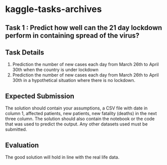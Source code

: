 # kaggle-tasks-archives

## Task 1 : Predict how well can the 21 day lockdown perform in containing spread of the virus?


## Task Details
1. Prediction the number of new cases each day from March 26th to April 30th when the country is under lockdown
2.  Prediction the number of new cases each day from March 26th to April 30th in a hypothetical situation where there is no lockdown.

## Expected Submission
The solution should contain your assumptions, a CSV file with date in column 1, affected patients, new patients, new fatality (deaths) in the next three column. The solution should also contain the notebook or the code that was used to predict the output. Any other datasets used must be submitted. 

## Evaluation
The good solution will hold in line with the real life data.
